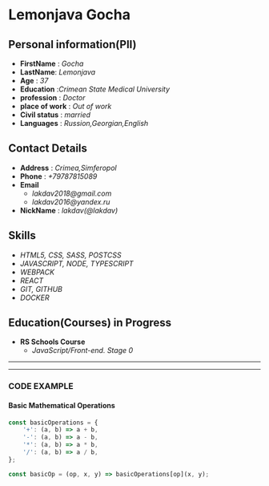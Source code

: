 # **Lemonjava Gocha**

## **Personal information(PII)**

- **FirstName** : _Gocha_
- **LastName**: _Lemonjava_
- **Age** : _37_
- **Education** :_Crimean State Medical University_
- **profession** : _Doctor_
- **place of work** : _Out of work_
- **Civil status** : _married_
- **Languages** : _Russion,Georgian,English_

## **Contact Details**

- **Address** : _Crimea,Simferopol_
- **Phone** : _+79787815089_
- **Email**
  - _lakdav2018@gmail.com_
  - _lakdav2016@yandex.ru_
- **NickName** : _lakdav(@lakdav)_

## **Skills**

- _HTML5, CSS, SASS, POSTCSS_
- _JAVASCRIPT, NODE, TYPESCRIPT_
- _WEBPACK_
- _REACT_
- _GIT, GITHUB_
- _DOCKER_

## **Education(Courses) in Progress**

- **RS Schools Course**
  - _JavaScript/Front-end. Stage 0_

---

---

### **CODE EXAMPLE**

#### **Basic Mathematical Operations**

```javascript
const basicOperations = {
	'+': (a, b) => a + b,
	'-': (a, b) => a - b,
	'*': (a, b) => a * b,
	'/': (a, b) => a / b,
};

const basicOp = (op, x, y) => basicOperations[op](x, y);
```
